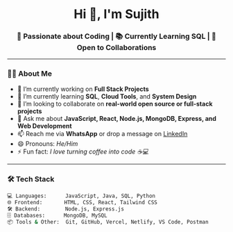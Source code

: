 <h1 align="center">Hi 👋, I'm Sujith</h1>
<h3 align="center">🚀 Passionate about Coding | 📚 Currently Learning SQL | 🤝 Open to Collaborations</h3>

---

### 🧑‍💻 About Me
- 🔭 I’m currently working on **Full Stack Projects**  
- 🌱 I’m currently learning **SQL**, **Cloud Tools**, and **System Design**  
- 👯 I’m looking to collaborate on **real-world open source or full-stack projects**  
- 💬 Ask me about **JavaScript, React, Node.js, MongoDB, Express, and Web Development**  
- 📫 Reach me via **WhatsApp** or drop a message on [LinkedIn](https://www.linkedin.com/in/your-link/)  
- 😄 Pronouns: *He/Him*  
- ⚡ Fun fact: *I love turning coffee into code ☕💻*

---

### 🛠️ Tech Stack
```bash
💻 Languages:      JavaScript, Java, SQL, Python  
🌐 Frontend:       HTML, CSS, React, Tailwind CSS  
🛠️ Backend:        Node.js, Express.js  
🗄️ Databases:      MongoDB, MySQL  
📦 Tools & Other:  Git, GitHub, Vercel, Netlify, VS Code, Postman
